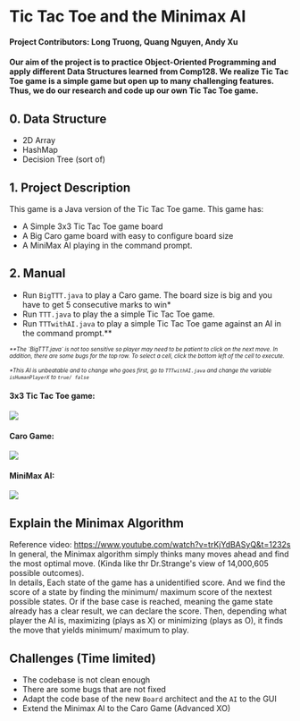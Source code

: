# Tic Tac Toe and the Minimax AI

#### Project Contributors: Long Truong, Quang Nguyen, Andy Xu

#### Our aim of the project is to practice Object-Oriented Programming and apply different Data Structures learned from Comp128. We realize Tic Tac Toe game is a simple game but open up to many challenging features. Thus, we do our research and code up our own Tic Tac Toe game.

## 0. Data Structure
- 2D Array
- HashMap
- Decision Tree (sort of)

## 1. Project Description
This game is a Java version of the Tic Tac Toe game. This game has:
- A Simple 3x3 Tic Tac Toe game board
- A Big Caro game board with easy to configure board size
- A MiniMax AI playing in the command prompt.

## 2. Manual
- Run `BigTTT.java` to play a Caro game. The board size is big and you have to get 5 consecutive marks to win*
- Run `TTT.java` to play the a simple Tic Tac Toe game.
- Run `TTTwithAI.java` to play a simple Tic Tac Toe game against an AI in the command prompt.**

<em>
<font size = 1>
**The `BigTTT.java` is not too sensitive so player may need to be patient to click on the next move. In addition, there are some bugs for the top row. To select a cell, click the bottom left of the cell to execute.

*This AI is unbeatable and to change who goes first, go to `TTTwithAI.java` and change the variable `isHumanPlayerX` to `true/ false`
</em> </font>

#### <bold>3x3 Tic Tac Toe game:</bold>
![](https://i.imgur.com/RVvGqnh.gif)

#### <bold>Caro Game:</bold>
![](https://i.imgur.com/x3xgt89.gif)

#### <bold>MiniMax AI:</bold>
![](https://i.imgur.com/rv0CtXZ.gif)

## Explain the Minimax Algorithm
Reference video: https://www.youtube.com/watch?v=trKjYdBASyQ&t=1232s \
In general, the Minimax algorithm simply thinks many moves ahead and find the most optimal move. 
(Kinda like thr Dr.Strange's view of 14,000,605 possible outcomes). \
In details, Each state of the game has a unidentified score. And we find the score of a state by finding the minimum/ maximum score of the nextest possible states. Or if the base case is reached, meaning the game state already has a clear result, we can declare the score. Then, depending what player the AI is, maximizing (plays as X) or minimizing (plays as O), it finds the move that yields minimum/ maximum to play. 

## Challenges (Time limited)
- The codebase is not clean enough 
- There are some bugs that are not fixed 
- Adapt the code base of the new `Board` architect and the `AI` to the GUI
- Extend the Minimax AI to the Caro Game (Advanced XO)

